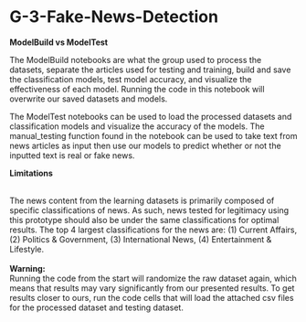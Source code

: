 # G-3-Fake-News-Detection

**ModelBuild vs ModelTest**

The ModelBuild notebooks are what the group used to process the datasets, separate the articles used for testing and training, build and save the classification models, test model accuracy, and visualize the effectiveness of each model. Running the code in this notebook will overwrite our saved datasets and models.

The ModelTest notebooks can be used to load the processed datasets and classification models and visualize the accuracy of the models. The manual_testing function found in the notebook can be used to take text from news articles as input then use our models to predict whether or not the inputted text is real or fake news.


**Limitations**

<br> The news content from the learning datasets is primarily composed of specific classifications of news. As such, news tested for legitimacy using this prototype should also be under the same classifications for optimal results. The top 4 largest classifications for the news are: (1) Current Affairs, (2) Politics & Government, (3) International News, (4) Entertainment & Lifestyle.<br><br>
**Warning:**
<br> Running the code from the start will randomize the raw dataset again, which means that results may vary significantly from our presented results. To get results closer to ours, run the code cells that will load the attached csv files for the processed dataset and testing dataset.
